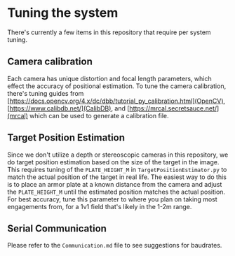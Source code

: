 # Tuning the system

There's currently a few items in this repository that require per system tuning.

## Camera calibration

Each camera has unique distortion and focal length parameters, which effect the accuracy of positional estimation.
To tune the camera calibration, there's tuning guides from [https://docs.opencv.org/4.x/dc/dbb/tutorial_py_calibration.html](OpenCV),
[https://www.calibdb.net/](CalibDB), and [https://mrcal.secretsauce.net/](mrcal) which can be used to generate a calibration file.

## Target Position Estimation

Since we don't utilize a depth or stereoscopic cameras in this repository, we do target position estimation based on the size of the target in the image.
This requires tuning of the `PLATE_HEIGHT_M` in `TargetPositionEstimator.py` to match the actual position of the target in real life. The easiest way to do this is to place
an armor plate at a known distance from the camera and adjust the `PLATE_HEIGHT_M` until the estimated position matches the actual position. For best accuracy,
tune this parameter to where you plan on taking most engagements from, for a 1v1 field that's likely in the 1-2m range. 

## Serial Communication
Please refer to the `Communication.md` file to see suggestions for baudrates.
